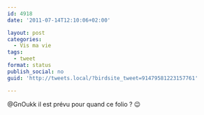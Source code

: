 ```yaml
---
id: 4918
date: '2011-07-14T12:10:06+02:00'

layout: post
categories:
  - Vis ma vie
tags:
  - tweet
format: status
publish_social: no
guid: 'http://tweets.local/?birdsite_tweet=91479581223157761'

---
```


@GnOukk il est prévu pour quand ce folio ? 😉